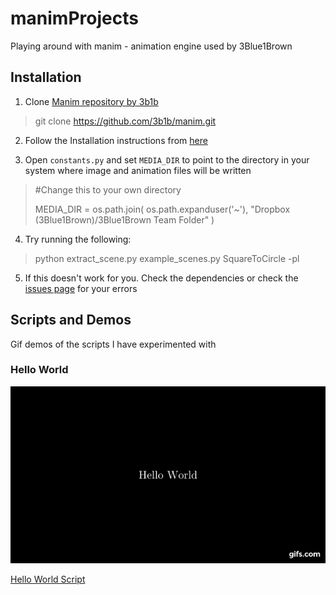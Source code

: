 # manimProjects
Playing around with manim - animation engine used by 3Blue1Brown
## Installation
1. Clone [Manim repository by 3b1b](https://github.com/3b1b/manim) 

>    git clone https://github.com/3b1b/manim.git

   
2. Follow the Installation instructions from [here](https://github.com/3b1b/manim#install-requirements) 

3. Open `constants.py` and set `MEDIA_DIR` 
to point to the directory in your system where image and animation files will be written

>   #Change this to your own directory
>
>   MEDIA_DIR = os.path.join(
os.path.expanduser('~'),
"Dropbox (3Blue1Brown)/3Blue1Brown Team Folder"
)


4. Try running the following:

>   python extract_scene.py example_scenes.py SquareToCircle -pl

5. If this doesn't work for you. Check the dependencies or check the [issues page](https://github.com/3b1b/manim/issues?utf8=%E2%9C%93&q=is%3Aissue+is%3Aclosed) for your errors 

## Scripts and Demos
Gif demos of the scripts I have experimented with
### Hello World
![Alt Text](https://github.com/sujay-mahadik/manimProjects/blob/master/gifs/hello_world.gif)

[Hello World Script](https://github.com/sujay-mahadik/manimProjects/blob/master/scripts/hello_world.py)
